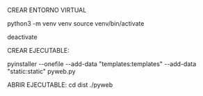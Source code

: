 CREAR ENTORNO VIRTUAL

python3 -m venv venv
source venv/bin/activate

deactivate


CREAR EJECUTABLE:

pyinstaller --onefile --add-data "templates:templates" --add-data "static:static" pyweb.py

ABRIR EJECUTABLE:
cd dist
./pyweb

